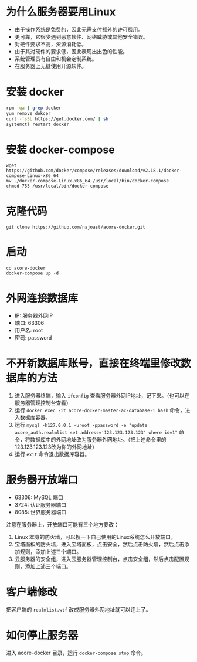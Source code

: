 # 为什么服务器要用Linux
* 由于操作系统是免费的，因此无需支付额外的许可费用。
* 更可靠，它很少遇到恶意软件、网络威胁或其他安全错误。
* 对硬件要求不高，资源消耗低。
* 由于其对硬件的要求低，因此表现出出色的性能。
* 系统管理员有自由和机会定制系统。
* 在服务器上无缝使用开源软件。

# 安装 docker
```bash
rpm -qa | grep docker
yum remove dokcer
curl -fsSL https://get.docker.com/ | sh
systemctl restart docker
```

# 安装 docker-compose
```
wget https://github.com/docker/compose/releases/download/v2.18.1/docker-compose-Linux-x86_64
mv ./docker-compose-Linux-x86_64 /usr/local/bin/docker-compose
chmod 755 /usr/local/bin/docker-compose
```

# 克隆代码
```
git clone https://github.com/najoast/acore-docker.git
```

# 启动
```
cd acore-docker
docker-compose up -d
```

# 外网连接数据库
* IP: 服务器外网IP
* 端口: 63306
* 用户名: root
* 密码: password

# 不开新数据库账号，直接在终端里修改数据库的方法
1. 进入服务器终端，输入 `ifconfig` 查看服务器外网IP地址，记下来。（也可以在服务器管理控制台查看）
2. 运行 `docker exec -it acore-docker-master-ac-database-1 bash` 命令，进入数据库容器。
3. 运行 `mysql -h127.0.0.1 -uroot -ppassword -e "update acore_auth.realmlist set address='123.123.123.123' where id=1"` 命令，将数据库中的外网地址改为服务器外网地址。（把上述命令里的123.123.123.123改为你的外网地址）
4. 运行 `exit` 命令退出数据库容器。

# 服务器开放端口
* 63306: MySQL 端口
* 3724: 认证服务器端口
* 8085: 世界服务器端口

注意在服务器上，开放端口可能有三个地方要改：
1. Linux 本身的防火墙，可以搜一下自己使用的Linux系统怎么开放端口。
2. 宝塔面板的防火墙，进入宝塔面板，点击安全，然后点击防火墙，然后点击添加规则，添加上述三个端口。
3. 云服务器的安全组，进入云服务器管理控制台，点击安全组，然后点击配置规则，添加上述三个端口。

# 客户端修改
把客户端的 `realmlist.wtf` 改成服务器外网地址就可以连上了。

# 如何停止服务器
进入 acore-docker 目录，运行 `docker-compose stop` 命令。
